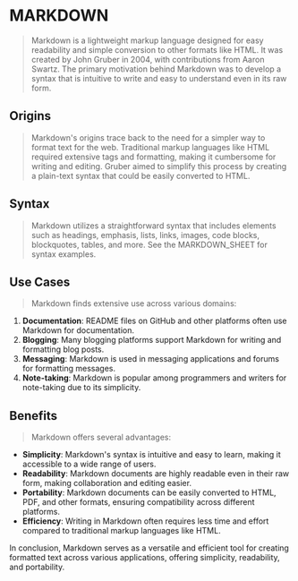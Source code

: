 <!-- @format -->

# MARKDOWN

> Markdown is a lightweight markup language designed for easy readability and simple conversion to other formats like HTML. It was created by John Gruber in 2004, with contributions from Aaron Swartz. The primary motivation behind Markdown was to develop a syntax that is intuitive to write and easy to understand even in its raw form.

## Origins

> Markdown's origins trace back to the need for a simpler way to format text for the web. Traditional markup languages like HTML required extensive tags and formatting, making it cumbersome for writing and editing. Gruber aimed to simplify this process by creating a plain-text syntax that could be easily converted to HTML.

## Syntax

> Markdown utilizes a straightforward syntax that includes elements such as headings, emphasis, lists, links, images, code blocks, blockquotes, tables, and more. See the MARKDOWN_SHEET for syntax examples.

## Use Cases

> Markdown finds extensive use across various domains:

1. **Documentation**: README files on GitHub and other platforms often use Markdown for documentation.
2. **Blogging**: Many blogging platforms support Markdown for writing and formatting blog posts.
3. **Messaging**: Markdown is used in messaging applications and forums for formatting messages.
4. **Note-taking**: Markdown is popular among programmers and writers for note-taking due to its simplicity.

## Benefits

> Markdown offers several advantages:

- **Simplicity**: Markdown's syntax is intuitive and easy to learn, making it accessible to a wide range of users.
- **Readability**: Markdown documents are highly readable even in their raw form, making collaboration and editing easier.
- **Portability**: Markdown documents can be easily converted to HTML, PDF, and other formats, ensuring compatibility across different platforms.
- **Efficiency**: Writing in Markdown often requires less time and effort compared to traditional markup languages like HTML.

In conclusion, Markdown serves as a versatile and efficient tool for creating formatted text across various applications, offering simplicity, readability, and portability.
